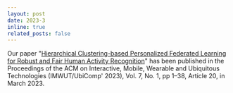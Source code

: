 ```yaml
---
layout: post
date: 2023-3
inline: true
related_posts: false
---
```


Our paper "[Hierarchical Clustering-based Personalized Federated Learning for Robust and Fair Human Activity Recognition](https://dl.acm.org/doi/pdf/10.1145/3580795)" has been published in the Proceedings of the ACM on Interactive, Mobile, Wearable and Ubiquitous Technologies (IMWUT/UbiComp' 2023), Vol. 7, No. 1, pp 1–38, Article 20, in March 2023.